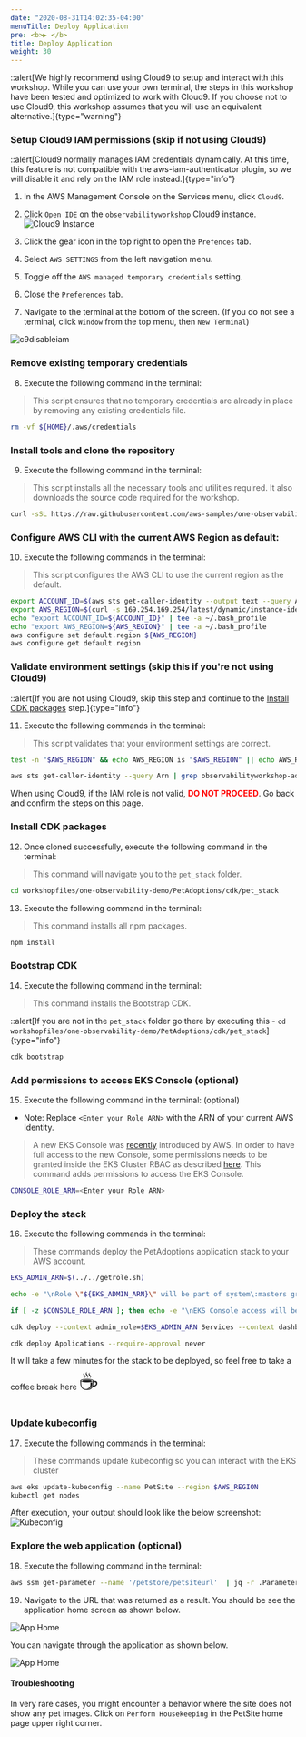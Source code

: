 ```yaml
---
date: "2020-08-31T14:02:35-04:00"
menuTitle: Deploy Application
pre: <b>▶︎ </b>
title: Deploy Application
weight: 30
---
```


::alert[We highly recommend using Cloud9 to setup and interact with this workshop. While you can use your own terminal, the steps in this workshop have been tested and optimized to work with Cloud9. If you choose not to use Cloud9, this workshop assumes that you will use an equivalent alternative.]{type="warning"}

### Setup Cloud9 IAM permissions (skip if not using Cloud9)

::alert[Cloud9 normally manages IAM credentials dynamically. At this time, this feature is not compatible with the aws-iam-authenticator plugin, so we will disable it and rely on the IAM role instead.]{type="info"}

1. In the AWS Management Console on the Services menu, click `Cloud9`.
2. Click `Open IDE` on the `observabilityworkshop` Cloud9 instance.
![Cloud9 Instance](/images/c9-openIDE.png?classes=shadow)

3. Click the gear icon in the top right to open the `Prefences` tab.
4. Select `AWS SETTINGS` from the left navigation menu.
5. Toggle off the `AWS managed temporary credentials` setting.
6. Close the `Preferences` tab.
7. Navigate to the terminal at the bottom of the screen. (If you do not see  a terminal, click `Window` from the top menu, then `New Terminal`)

![c9disableiam](/images/c9disableiam.png)

### Remove existing temporary credentials
8. Execute the following command in the terminal:
> This script ensures that no temporary credentials are already in place by removing any existing credentials file. 
```bash
rm -vf ${HOME}/.aws/credentials
```

### Install tools and clone the repository
9. Execute the following command in the terminal:
> This script installs all the necessary tools and utilities required. It also downloads the source code required for the workshop.

```bash
curl -sSL https://raw.githubusercontent.com/aws-samples/one-observability-demo/main/PetAdoptions/envsetup.sh | bash -s stable
```

### Configure AWS CLI with the current AWS Region as default:
10. Execute the following commands in the terminal:

> This script configures the AWS CLI to use the current region as the default.

```bash
export ACCOUNT_ID=$(aws sts get-caller-identity --output text --query Account)
export AWS_REGION=$(curl -s 169.254.169.254/latest/dynamic/instance-identity/document | jq -r '.region')
echo "export ACCOUNT_ID=${ACCOUNT_ID}" | tee -a ~/.bash_profile
echo "export AWS_REGION=${AWS_REGION}" | tee -a ~/.bash_profile
aws configure set default.region ${AWS_REGION}
aws configure get default.region
```

### Validate environment settings (skip this if you're not using Cloud9)

::alert[If you are not using Cloud9, skip this step and continue to the [Install CDK packages](#install-cdk-packages) step.]{type="info"} 

11. Execute the following commands in the terminal:

> This script validates that your environment settings are correct.

```bash
test -n "$AWS_REGION" && echo AWS_REGION is "$AWS_REGION" || echo AWS_REGION is not set

aws sts get-caller-identity --query Arn | grep observabilityworkshop-admin -q && echo "You're good. IAM role IS valid." || echo "IAM role NOT valid. DO NOT PROCEED."
```

When using Cloud9, if the IAM role is not valid, <span style="color: red;">**DO NOT PROCEED**</span>. Go back and confirm the steps on this page.

### Install CDK packages
12. Once cloned successfully, execute the following command in the terminal:
> This command will navigate you to the `pet_stack` folder.

```bash
cd workshopfiles/one-observability-demo/PetAdoptions/cdk/pet_stack
```
13. Execute the following command in the terminal:
> This command installs all npm packages.

```bash
npm install
```
### Bootstrap CDK 

14. Execute the following command in the terminal:
> This command installs the Bootstrap CDK.

::alert[If you are not in the `pet_stack` folder go there by executing this - ```cd workshopfiles/one-observability-demo/PetAdoptions/cdk/pet_stack```]{type="info"}

```bash
cdk bootstrap
```

### Add permissions to access EKS Console (optional)
15. Execute the following command in the terminal: (optional)
* Note: Replace `<Enter your Role ARN>` with the ARN of your current AWS Identity.

> A new EKS Console was [recently](https://aws.amazon.com/blogs/containers/introducing-the-new-amazon-eks-console/) introduced by AWS. In order to have full access to the new Console, some permissions needs to be granted inside the EKS Cluster RBAC as described [here](https://docs.aws.amazon.com/eks/latest/userguide/view-workloads.html). This command adds permissions to access the EKS Console. 

```bash
CONSOLE_ROLE_ARN=<Enter your Role ARN>
```


### Deploy the stack

16. Execute the following commands in the terminal:

> These commands deploy the PetAdoptions application stack to your AWS account.

```bash
EKS_ADMIN_ARN=$(../../getrole.sh)

echo -e "\nRole \"${EKS_ADMIN_ARN}\" will be part of system\:masters group\n" 

if [ -z $CONSOLE_ROLE_ARN ]; then echo -e "\nEKS Console access will be restricted\n"; else echo -e "\nRole \"${CONSOLE_ROLE_ARN}\" will have access to EKS Console\n"; fi

cdk deploy --context admin_role=$EKS_ADMIN_ARN Services --context dashboard_role_arn=$CONSOLE_ROLE_ARN --require-approval never

cdk deploy Applications --require-approval never

``` 

It will take a few minutes for the stack to be deployed, so feel free to take a coffee break here <span style=font-size:40px> ☕️ </span>

### Update kubeconfig
17. Execute the following commands in the terminal:
> These commands update kubeconfig so you can interact with the EKS cluster

```bash
aws eks update-kubeconfig --name PetSite --region $AWS_REGION            
kubectl get nodes                                
```

After execution, your output should look like the below screenshot:
![Kubeconfig](/images/eksconfigured.png)

### Explore the web application (optional)

18. Execute the following command in the terminal: 

```bash
aws ssm get-parameter --name '/petstore/petsiteurl'  | jq -r .Parameter.Value
```
19. Navigate to the URL that was returned as a result. You should be see the application home screen as shown below.

![App Home](/images/playaround/home.png)


You can navigate through the application as shown below.

![App Home](/images/playaround/play.gif)

#### Troubleshooting

In very rare cases, you might encounter a behavior where the site does not show any pet images. Click on `Perform Housekeeping` in the PetSite home page upper right corner.
